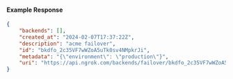 <!-- Code generated for API Clients. DO NOT EDIT. -->

#### Example Response

```json
{
	"backends": [],
	"created_at": "2024-02-07T17:37:22Z",
	"description": "acme failover",
	"id": "bkdfo_2c35VF7wWZoA5uTk0sv4NMpkrJi",
	"metadata": "{\"environment\": \"production\"}",
	"uri": "https://api.ngrok.com/backends/failover/bkdfo_2c35VF7wWZoA5uTk0sv4NMpkrJi"
}
```
